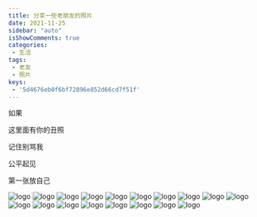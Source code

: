 ```yaml
---
title: 分享一些老朋友的照片
date: 2021-11-25
sidebar: "auto" 
isShowComments: true
categories:
 - 生活
tags:
 - 老友
 - 照片
keys: 
 - '5d4676eb0f6bf72896e852d66cd7f51f'
---
```

 如果

 这里面有你的丑照

 记住别骂我

公平起见

第一张放自己

![logo](\images\laoyouji\01.jpg)
![logo](\images\laoyouji\02.jpg)
![logo](\images\laoyouji\03.jpg)
![logo](\images\laoyouji\04.jpg)
![logo](\images\laoyouji\05.jpg)
![logo](\images\laoyouji\06.jpg)
![logo](\images\laoyouji\07.jpg)
![logo](\images\laoyouji\08.jpg)
![logo](\images\laoyouji\09.jpg)
![logo](\images\laoyouji\10.jpg)
![logo](\images\laoyouji\11.jpg)
![logo](\images\laoyouji\12.jpg)
![logo](\images\laoyouji\13.jpg)
![logo](\images\laoyouji\14.jpg)
![logo](\images\laoyouji\15.jpg)
![logo](\images\laoyouji\16.jpg)
![logo](\images\laoyouji\17.jpg)
![logo](\images\laoyouji\18.jpg)

